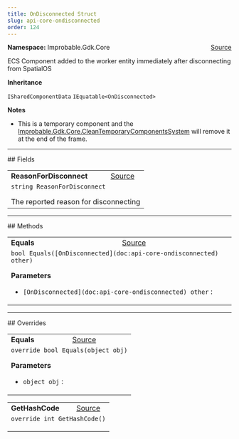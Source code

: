 ```yaml
---
title: OnDisconnected Struct
slug: api-core-ondisconnected
order: 124
---
```


<p><b>Namespace:</b> Improbable.Gdk.Core<span style="float: right"><a href="https://www.github.com/spatialos/gdk-for-unity/blob/0.3.3/workers/unity/Packages/io.improbable.gdk.core/Components/WorkerEntityComponents.cs/#L31">Source</a></span></p>

</p>


<p>ECS Component added to the worker entity immediately after disconnecting from SpatialOS </p>



</p>
<p><b>Inheritance</b></p>

<code>ISharedComponentData</code>
<code>IEquatable&lt;OnDisconnected&gt;</code>


</p>
<p><b>Notes</b></p>

- This is a temporary component and the [Improbable.Gdk.Core.CleanTemporaryComponentsSystem](doc:api-core-cleantemporarycomponentssystem) will remove it at the end of the frame. 





</p>
<hr style="width:100%; border-top-color:#d8d8d8" />
## Fields


</p>


<table class="io-api-doc">    <tr>        <td class="io-api-doc-name"><a id="reasonfordisconnect"></a><b>ReasonForDisconnect</b></td>        <td class="io-api-doc-source"><a href="https://www.github.com/spatialos/gdk-for-unity/blob/0.3.3/workers/unity/Packages/io.improbable.gdk.core/Components/WorkerEntityComponents.cs/#L36">Source</a></td>    </tr>    <tr>        <td class="io-api-doc-content" colspan="2"><code>string ReasonForDisconnect</code></p>The reported reason for disconnecting </td>    </tr></table>







</p>
<hr style="width:100%; border-top-color:#d8d8d8" />
## Methods


</p>


<table class="io-api-doc">    <tr>        <td class="io-api-doc-name"><a id="equals-ondisconnected"></a><b>Equals</b></td>        <td class="io-api-doc-source"><a href="https://www.github.com/spatialos/gdk-for-unity/blob/0.3.3/workers/unity/Packages/io.improbable.gdk.core/Components/WorkerEntityComponents.cs/#L38">Source</a></td>    </tr>    <tr>        <td class="io-api-doc-content" colspan="2"><code>bool Equals([OnDisconnected](doc:api-core-ondisconnected) other)</code></p></p><b>Parameters</b><ul><li><code>[OnDisconnected](doc:api-core-ondisconnected) other</code> : </li></ul></td>    </tr></table>



</p>
<hr style="width:100%; border-top-color:#d8d8d8" />
## Overrides


</p>


<table class="io-api-doc">    <tr>        <td class="io-api-doc-name"><a id="equals-object"></a><b>Equals</b></td>        <td class="io-api-doc-source"><a href="https://www.github.com/spatialos/gdk-for-unity/blob/0.3.3/workers/unity/Packages/io.improbable.gdk.core/Components/WorkerEntityComponents.cs/#L43">Source</a></td>    </tr>    <tr>        <td class="io-api-doc-content" colspan="2"><code>override bool Equals(object obj)</code></p></p><b>Parameters</b><ul><li><code>object obj</code> : </li></ul></td>    </tr></table>
<table class="io-api-doc">    <tr>        <td class="io-api-doc-name"><a id="gethashcode"></a><b>GetHashCode</b></td>        <td class="io-api-doc-source"><a href="https://www.github.com/spatialos/gdk-for-unity/blob/0.3.3/workers/unity/Packages/io.improbable.gdk.core/Components/WorkerEntityComponents.cs/#L48">Source</a></td>    </tr>    <tr>        <td class="io-api-doc-content" colspan="2"><code>override int GetHashCode()</code></p></td>    </tr></table>


